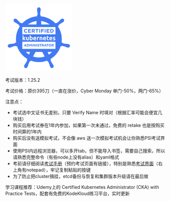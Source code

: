 <img src="badge.png" style="zoom:35%">

考试版本：1.25.2

考试价格：原价395刀（一直在涨价，Cyber Monday 单门-50%，两门-65%）

注意点：
- 考试选中文证书无差别，只要 Verify Name 时填对（根据汇率可能会便宜几块钱）
- 购买后用考试券在1年内参加，如果第一次未通过，免费的 retake 也是按购买时间算的1年内
- 购买后没有送模拟考试，不会像 aws 送一次模拟考试机会让你熟悉PSI考试界面
- 使用PSI内远程浏览器，可以多开tab，但不能导入书签，需要自己搜索，所以请熟悉完整命令（有些node上没有alias）和yaml格式
- 考前请仔细阅读[考试手册](https://docs.linuxfoundation.org/tc-docs/certification/tips-cka-and-ckad)（预约考试页面有链接），特别是熟悉[考试界面](https://docs.linuxfoundation.org/tc-docs/certification/lf-handbook2/exam-user-interface/examui-performance-based-exams)（右上角有notepad），牢记复制粘贴的按键
- 为了防止把cluster搞挂，etcd备份与恢复和集群版本升级请在最后做

学习课程推荐：Udemy上的 Certified Kubernetes Administrator (CKA) with Practice Tests，配套有免费的KodeKloud练习平台，实时更新

